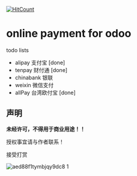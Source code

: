 [![HitCount](http://hits.dwyl.io/odoo-cn/payment.svg)](http://hits.dwyl.io/jeffery9/odoo-cn/payment)

# online payment for odoo  

todo lists

- alipay 支付宝 [done]  
- tenpay 财付通 [done]
- chinabank 银联
- weixin 微信支付
- allPay 台湾欧付宝 [done] 

## 声明

**未经许可，不得用于商业用途！！** 

授权事宜请与作者联系！


接受打赏  

![aed88f1tymbjqy9dc8 1](https://cloud.githubusercontent.com/assets/1404460/8102186/a1209bf6-1050-11e5-9c22-f035c0e56b09.png)
